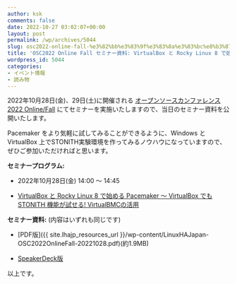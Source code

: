 ```yaml
---
author: ksk
comments: false
date: 2022-10-27 03:02:07+00:00
layout: post
permalink: /wp/archives/5044
slug: osc2022-online-fall-%e3%82%bb%e3%83%9f%e3%83%8a%e3%83%bc%e8%b3%87%e6%96%99-virtualbox-%e3%81%a8-rocky-linux-8-%e3%81%a7%e5%a7%8b%e3%82%81%e3%82%8b-pacemaker
title: 'OSC2022 Online Fall セミナー資料: VirtualBox と Rocky Linux 8 で始める Pacemaker'
wordpress_id: 5044
categories:
- イベント情報
- 読み物
---
```




2022年10月28日(金)、29日(土)に開催される [オープンソースカンファレンス2022 Online/Fall](https://event.ospn.jp/osc2022-online-fall/) にてセミナーを実施いたしますので、当日のセミナー資料を公開いたします。

Pacemaker をより気軽に試してみることができるように、Windows と VirtualBox 上でSTONITH実験環境を作ってみるノウハウになっていますので、ぜひご参加いただければと思います。

**セミナープログラム:**



 	
  * 2022年10月28日(金) 14:00 〜 14:45

 	
  * [VirtualBox と Rocky Linux 8 で始める Pacemaker ～ VirtualBox でも STONITH 機能が試せる! VirtualBMCの活用](https://event.ospn.jp/osc2022-online-fall/session/681272)


**セミナー資料:**  (内容はいずれも同じです)



 	
  * [PDF版]({{ site.lhajp_resources_url }}/wp-content/LinuxHAJapan-OSC2022OnlineFall-20221028.pdf)(約1.9MB)

 	
  * [SpeakerDeck版](https://speakerdeck.com/kskmori/linuxhajapan-osc2022onlinefall-20221028)




以上です。
